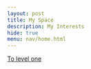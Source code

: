 ```yaml
---
layout: post
title: My Space 
description: My Interests
hide: true
menu: nav/home.html
---
```


[To level one](navigation/levelone.md)